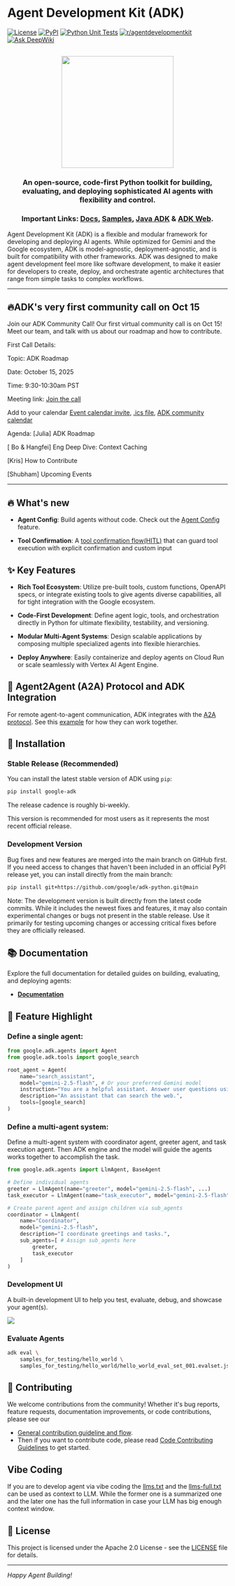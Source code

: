 # Agent Development Kit (ADK)

[![License](https://img.shields.io/badge/License-Apache_2.0-blue.svg)](LICENSE)
[![PyPI](https://img.shields.io/pypi/v/google-adk)](https://pypi.org/project/google-adk/)
[![Python Unit Tests](https://github.com/google/adk-python/actions/workflows/python-unit-tests.yml/badge.svg)](https://github.com/google/adk-python/actions/workflows/python-unit-tests.yml)
[![r/agentdevelopmentkit](https://img.shields.io/badge/Reddit-r%2Fagentdevelopmentkit-FF4500?style=flat&logo=reddit&logoColor=white)](https://www.reddit.com/r/agentdevelopmentkit/)
[![Ask DeepWiki](https://deepwiki.com/badge.svg)](https://deepwiki.com/google/adk-python)

<html>
    <h2 align="center">
      <img src="https://raw.githubusercontent.com/google/adk-python/main/assets/agent-development-kit.png" width="256"/>
    </h2>
    <h3 align="center">
      An open-source, code-first Python toolkit for building, evaluating, and deploying sophisticated AI agents with flexibility and control.
    </h3>
    <h3 align="center">
      Important Links:
      <a href="https://google.github.io/adk-docs/">Docs</a>,
      <a href="https://github.com/google/adk-samples">Samples</a>,
      <a href="https://github.com/google/adk-java">Java ADK</a> &
      <a href="https://github.com/google/adk-web">ADK Web</a>.
    </h3>
</html>

Agent Development Kit (ADK) is a flexible and modular framework for developing and deploying AI agents. While optimized for Gemini and the Google ecosystem, ADK is model-agnostic, deployment-agnostic, and is built for compatibility with other frameworks. ADK was designed to make agent development feel more like software development, to make it easier for developers to create, deploy, and orchestrate agentic architectures that range from simple tasks to complex workflows.


---
## 🔥ADK's very first community call on Oct 15

Join our ADK Community Call! Our first virtual community call is on Oct 15!
Meet our team, and talk with us about our roadmap and how to contribute.

First Call Details:

Topic: ADK Roadmap

Date: October 15, 2025

Time: 9:30-10:30am PST

Meeting link:
[Join the call](http://meet.google.com/gjm-gfim-ctz)

Add to your calendar
[Event calendar invite](https://calendar.google.com/calendar/event?action=TEMPLATE&tmeid=MDUydWo1dHV1dHFtNzJuM3E0bmEyMW12ZnZfMjAyNTEwMTVUMTYzMDAwWiBjXzljNWVjODhhMmQyYWU5YjY5Mzk4ODU1MGZkNDA5MjVmYjgxYjM4MTI1NGNjYTgzNmRkMjMwNzRiMjNmYzcyZDVAZw&tmsrc=c_9c5ec88a2d2ae9b693988550fd40925fb81b381254cca836dd23074b23fc72d5%40group.calendar.google.com), [.ics file](https://calendar.google.com/calendar/ical/c_9c5ec88a2d2ae9b693988550fd40925fb81b381254cca836dd23074b23fc72d5%40group.calendar.google.com/public/basic.ics), [ADK community calendar](https://calendar.google.com/calendar/embed?src=c_9c5ec88a2d2ae9b693988550fd40925fb81b381254cca836dd23074b23fc72d5%40group.calendar.google.com&ctz=America%2FLos_Angeles)

Agenda:
[Julia] ADK Roadmap

[ Bo & Hangfei] Eng Deep Dive: Context Caching

[Kris] How to Contribute

[Shubham] Upcoming Events

---

## 🔥 What's new

- **Agent Config**: Build agents without code. Check out the
  [Agent Config](https://google.github.io/adk-docs/agents/config/) feature.

- **Tool Confirmation**: A [tool confirmation flow(HITL)](https://google.github.io/adk-docs/tools/confirmation/) that can guard tool execution with explicit confirmation and custom input

## ✨ Key Features

- **Rich Tool Ecosystem**: Utilize pre-built tools, custom functions,
  OpenAPI specs, or integrate existing tools to give agents diverse
  capabilities, all for tight integration with the Google ecosystem.

- **Code-First Development**: Define agent logic, tools, and orchestration
  directly in Python for ultimate flexibility, testability, and versioning.

- **Modular Multi-Agent Systems**: Design scalable applications by composing
  multiple specialized agents into flexible hierarchies.

- **Deploy Anywhere**: Easily containerize and deploy agents on Cloud Run or
  scale seamlessly with Vertex AI Agent Engine.

## 🤖 Agent2Agent (A2A) Protocol and ADK Integration

For remote agent-to-agent communication, ADK integrates with the
[A2A protocol](https://github.com/google-a2a/A2A/).
See this [example](https://github.com/a2aproject/a2a-samples/tree/main/samples/python/agents)
for how they can work together.

## 🚀 Installation

### Stable Release (Recommended)

You can install the latest stable version of ADK using `pip`:

```bash
pip install google-adk
```

The release cadence is roughly bi-weekly.

This version is recommended for most users as it represents the most recent official release.

### Development Version
Bug fixes and new features are merged into the main branch on GitHub first. If you need access to changes that haven't been included in an official PyPI release yet, you can install directly from the main branch:

```bash
pip install git+https://github.com/google/adk-python.git@main
```

Note: The development version is built directly from the latest code commits. While it includes the newest fixes and features, it may also contain experimental changes or bugs not present in the stable release. Use it primarily for testing upcoming changes or accessing critical fixes before they are officially released.

## 📚 Documentation

Explore the full documentation for detailed guides on building, evaluating, and
deploying agents:

* **[Documentation](https://google.github.io/adk-docs)**

## 🏁 Feature Highlight

### Define a single agent:

```python
from google.adk.agents import Agent
from google.adk.tools import google_search

root_agent = Agent(
    name="search_assistant",
    model="gemini-2.5-flash", # Or your preferred Gemini model
    instruction="You are a helpful assistant. Answer user questions using Google Search when needed.",
    description="An assistant that can search the web.",
    tools=[google_search]
)
```

### Define a multi-agent system:

Define a multi-agent system with coordinator agent, greeter agent, and task execution agent. Then ADK engine and the model will guide the agents works together to accomplish the task.

```python
from google.adk.agents import LlmAgent, BaseAgent

# Define individual agents
greeter = LlmAgent(name="greeter", model="gemini-2.5-flash", ...)
task_executor = LlmAgent(name="task_executor", model="gemini-2.5-flash", ...)

# Create parent agent and assign children via sub_agents
coordinator = LlmAgent(
    name="Coordinator",
    model="gemini-2.5-flash",
    description="I coordinate greetings and tasks.",
    sub_agents=[ # Assign sub_agents here
        greeter,
        task_executor
    ]
)
```

### Development UI

A built-in development UI to help you test, evaluate, debug, and showcase your agent(s).

<img src="https://raw.githubusercontent.com/google/adk-python/main/assets/adk-web-dev-ui-function-call.png"/>

###  Evaluate Agents

```bash
adk eval \
    samples_for_testing/hello_world \
    samples_for_testing/hello_world/hello_world_eval_set_001.evalset.json
```

## 🤝 Contributing

We welcome contributions from the community! Whether it's bug reports, feature requests, documentation improvements, or code contributions, please see our
- [General contribution guideline and flow](https://google.github.io/adk-docs/contributing-guide/).
- Then if you want to contribute code, please read [Code Contributing Guidelines](./CONTRIBUTING.md) to get started.

## Vibe Coding

If you are to develop agent via vibe coding the [llms.txt](./llms.txt) and the [llms-full.txt](./llms-full.txt) can be used as context to LLM. While the former one is a summarized one and the later one has the full information in case your LLM has big enough context window.

## 📄 License

This project is licensed under the Apache 2.0 License - see the [LICENSE](LICENSE) file for details.

---

*Happy Agent Building!*
